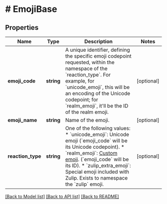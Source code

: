 # # EmojiBase

## Properties

Name | Type | Description | Notes
------------ | ------------- | ------------- | -------------
**emoji_code** | **string** | A unique identifier, defining the specific emoji codepoint requested, within the namespace of the &#x60;reaction_type&#x60;.  For example, for &#x60;unicode_emoji&#x60;, this will be an encoding of the Unicode codepoint; for &#x60;realm_emoji&#x60;, it&#39;ll be the ID of the realm emoji. | [optional]
**emoji_name** | **string** | Name of the emoji. | [optional]
**reaction_type** | **string** | One of the following values:  * &#x60;unicode_emoji&#x60;: Unicode emoji (&#x60;emoji_code&#x60; will be its Unicode   codepoint). * &#x60;realm_emoji&#x60;: [Custom emoji](/help/add-custom-emoji).   (&#x60;emoji_code&#x60; will be its ID). * &#x60;zulip_extra_emoji&#x60;: Special emoji included with Zulip.  Exists to   namespace the &#x60;zulip&#x60; emoji. | [optional]

[[Back to Model list]](../../README.md#models) [[Back to API list]](../../README.md#endpoints) [[Back to README]](../../README.md)
